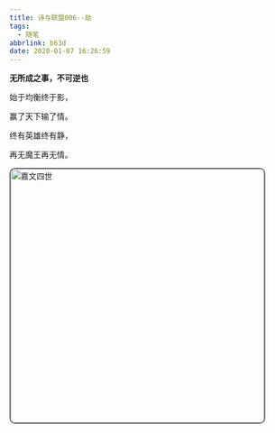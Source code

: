 ```yaml
---
title: 诗与联盟006--劫
tags:
  - 随笔
abbrlink: b63d
date: 2020-01-07 16:26:59
---
```


**无所成之事，不可逆也**

<!--more-->
始于均衡终于影，

赢了天下输了情。

终有英雄终有静，

再无魔王再无情。

<div>
  <img style="width: 450px; border-radius:10px; border:2px solid #696969" src="http://img.buxiaoxing.com/uPic/2022/07/26005845-JpKKIu-image-20220726005843654.png" alt="嘉文四世" />
</div>

